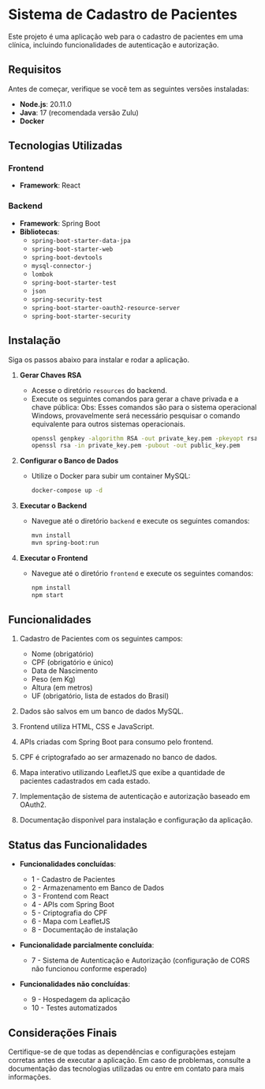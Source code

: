 # Sistema de Cadastro de Pacientes

Este projeto é uma aplicação web para o cadastro de pacientes em uma clínica, incluindo funcionalidades de autenticação e autorização.

## Requisitos

Antes de começar, verifique se você tem as seguintes versões instaladas:

- **Node.js**: 20.11.0
- **Java**: 17 (recomendada versão Zulu)
- **Docker**

## Tecnologias Utilizadas

### Frontend
- **Framework**: React

### Backend
- **Framework**: Spring Boot
- **Bibliotecas**:
  - `spring-boot-starter-data-jpa`
  - `spring-boot-starter-web`
  - `spring-boot-devtools`
  - `mysql-connector-j`
  - `lombok`
  - `spring-boot-starter-test`
  - `json`
  - `spring-security-test`
  - `spring-boot-starter-oauth2-resource-server`
  - `spring-boot-starter-security`

## Instalação

Siga os passos abaixo para instalar e rodar a aplicação.

1. **Gerar Chaves RSA**
   - Acesse o diretório `resources` do backend.
   - Execute os seguintes comandos para gerar a chave privada e a chave pública:
   Obs: Esses comandos são para o sistema operacional Windows, provavelmente será necessário pesquisar o comando equivalente para outros sistemas operacionais.
     ```bash
     openssl genpkey -algorithm RSA -out private_key.pem -pkeyopt rsa_keygen_bits:2048
     openssl rsa -in private_key.pem -pubout -out public_key.pem
     ```

2. **Configurar o Banco de Dados**
   - Utilize o Docker para subir um container MySQL:
     ```bash
     docker-compose up -d
     ```

3. **Executar o Backend**
   - Navegue até o diretório `backend` e execute os seguintes comandos:
     ```bash
     mvn install
     mvn spring-boot:run
     ```

4. **Executar o Frontend**
   - Navegue até o diretório `frontend` e execute os seguintes comandos:
     ```bash
     npm install
     npm start
     ```

## Funcionalidades

1. Cadastro de Pacientes com os seguintes campos:
   - Nome (obrigatório)
   - CPF (obrigatório e único)
   - Data de Nascimento
   - Peso (em Kg)
   - Altura (em metros)
   - UF (obrigatório, lista de estados do Brasil)

2. Dados são salvos em um banco de dados MySQL.

3. Frontend utiliza HTML, CSS e JavaScript.

4. APIs criadas com Spring Boot para consumo pelo frontend.

5. CPF é criptografado ao ser armazenado no banco de dados.

6. Mapa interativo utilizando LeafletJS que exibe a quantidade de pacientes cadastrados em cada estado.

7. Implementação de sistema de autenticação e autorização baseado em OAuth2.

8. Documentação disponível para instalação e configuração da aplicação.

## Status das Funcionalidades

- **Funcionalidades concluídas**:
  - 1 - Cadastro de Pacientes
  - 2 - Armazenamento em Banco de Dados
  - 3 - Frontend com React
  - 4 - APIs com Spring Boot
  - 5 - Criptografia do CPF
  - 6 - Mapa com LeafletJS
  - 8 - Documentação de instalação

- **Funcionalidade parcialmente concluída**:
  - 7 - Sistema de Autenticação e Autorização (configuração de CORS não funcionou conforme esperado)

- **Funcionalidades não concluídas**:
  - 9 - Hospedagem da aplicação
  - 10 - Testes automatizados


## Considerações Finais

Certifique-se de que todas as dependências e configurações estejam corretas antes de executar a aplicação. Em caso de problemas, consulte a documentação das tecnologias utilizadas ou entre em contato para mais informações.
